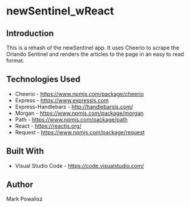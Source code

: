 # newSentinel_wReact

## Introduction
This is a rehash of the newSentinel app. It uses Cheerio to scrape the Orlando Sentinel and renders the articles to the page in an easy to read format.

## Technologies Used
* Cheerio - https://www.npmjs.com/package/cheerio
* Express - https://www.expressjs.com
* Express-Handlebars - http://handlebarsjs.com/
* Morgan - https://www.npmjs.com/package/morgan
* Path - https://www.npmjs.com/package/path
* React - https://reactjs.org/
* Request - https://www.npmjs.com/package/request

## Built With
* Visual Studio Code - https://code.visualstudio.com/

## Author
Mark Powalisz

